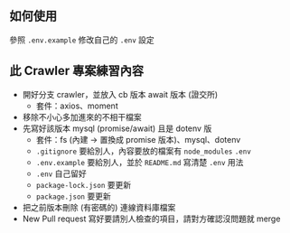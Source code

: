 ## 如何使用

參照 `.env.example` 修改自己的 `.env` 設定

## 此 Crawler 專案練習內容

- 開好分支 crawler，並放入 cb 版本 await 版本 (證交所)
  - 套件：axios、moment
- 移除不小心多加進來的不相干檔案
- 先寫好該版本 mysql (promise/await) 且是 dotenv 版
  - 套件：fs (內建 → 置換成 promise 版本)、mysql、dotenv
  - `.gitignore` 要給別人，內容要放的檔案有 `node_modules` `.env`
  - `.env.example` 要給別人，並於 `README.md` 寫清楚 `.env` 用法
  - `.env` 自己留好
  - `package-lock.json` 要更新
  - `package.json` 要更新
- 把之前版本刪除 (有密碼的) 連線資料庫檔案
- New Pull request 寫好要請別人檢查的項目，請對方確認沒問題就 merge
